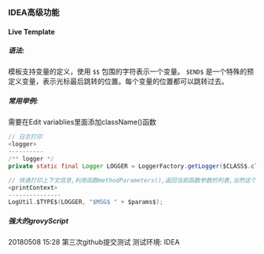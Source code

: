 ### IDEA高级功能

#### Live Template

##### 语法:

模板支持变量的定义，使用 `$$` 包围的字符表示一个变量。 `$END$` 是一个特殊的预定义变量，表示光标最后跳转的位置。每个变量的位置都可以跳转过去。 

##### 常用举例:

需要在Edit variablies里面添加className()函数

```java
// 日志打印
<logger>
----------
/** logger */
private static final Logger LOGGER = LoggerFactory.getLogger($CLASS$.class);
```

```java
// 快速打印上下文信息,利用函数methodParameters(),返回当前函数参数的列表,当然这个列表不能直接使用,需要结合groovyScript进行转化
<printContext>
---------------
LogUtil.$TYPE$(LOGGER, "$MSG$ " + $params$);
```





##### 强大的grovyScript

20180508 15:28 第三次github提交测试
测试环境: IDEA